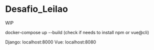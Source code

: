 # Desafio_Leilao

WIP

docker-compose up --build
(check if needs to install npm or vue@cli)

Django: localhost:8000
Vue: localhost:8080
